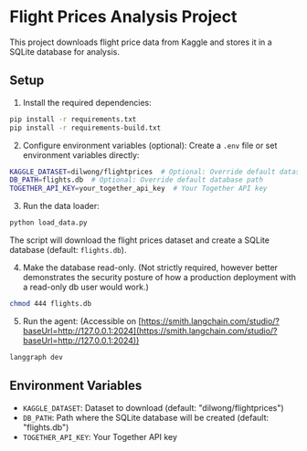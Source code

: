 # Flight Prices Analysis Project

This project downloads flight price data from Kaggle and stores it in a SQLite database for analysis.

## Setup

1. Install the required dependencies:
```bash
pip install -r requirements.txt
pip install -r requirements-build.txt
```

2. Configure environment variables (optional):
Create a `.env` file or set environment variables directly:
```bash
KAGGLE_DATASET=dilwong/flightprices  # Optional: Override default dataset
DB_PATH=flights.db  # Optional: Override default database path
TOGETHER_API_KEY=your_together_api_key  # Your Together API key
```

3. Run the data loader:
```bash
python load_data.py
```

The script will download the flight prices dataset and create a SQLite database (default: `flights.db`).

4. Make the database read-only. (Not strictly required, however better demonstrates the security posture of how a production deployment with a read-only db user would work.)
```bash
chmod 444 flights.db
```

5. Run the agent: (Accessible on [https://smith.langchain.com/studio/?baseUrl=http://127.0.0.1:2024](https://smith.langchain.com/studio/?baseUrl=http://127.0.0.1:2024))
```bash
langgraph dev
```


## Environment Variables

- `KAGGLE_DATASET`: Dataset to download (default: "dilwong/flightprices")
- `DB_PATH`: Path where the SQLite database will be created (default: "flights.db")
- `TOGETHER_API_KEY`: Your Together API key
